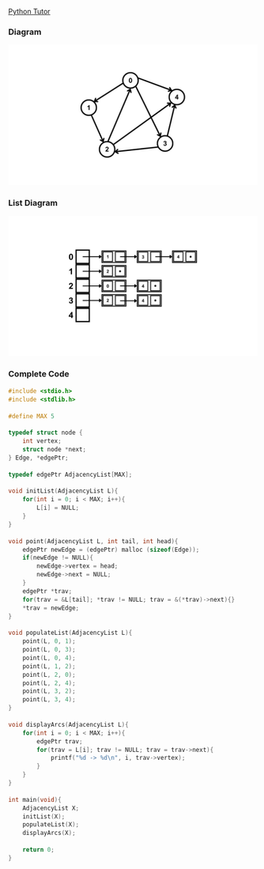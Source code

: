 [Python Tutor](https://pythontutor.com/c.html#mode=edit)

### Diagram
![Directed Graph Diagram](https://raw.githubusercontent.com/Despee2k/NOTES/main/CIS%202101%20-%20Data%20Structures%20and%20Algorithms/Attachments/2_DirectedGraph.png)

### List Diagram
![List Representation](https://raw.githubusercontent.com/Despee2k/NOTES/main/CIS%202101%20-%20Data%20Structures%20and%20Algorithms/Attachments/6_AdjacencyList.png)

### Complete Code
```c
#include <stdio.h>
#include <stdlib.h>

#define MAX 5

typedef struct node {
    int vertex;
    struct node *next;
} Edge, *edgePtr;

typedef edgePtr AdjacencyList[MAX];

void initList(AdjacencyList L){
    for(int i = 0; i < MAX; i++){
        L[i] = NULL;
    }
}

void point(AdjacencyList L, int tail, int head){
    edgePtr newEdge = (edgePtr) malloc (sizeof(Edge));
    if(newEdge != NULL){
        newEdge->vertex = head;
        newEdge->next = NULL;
    }
    edgePtr *trav;
    for(trav = &L[tail]; *trav != NULL; trav = &(*trav)->next){}
    *trav = newEdge;
}

void populateList(AdjacencyList L){
    point(L, 0, 1);
    point(L, 0, 3);
    point(L, 0, 4);
    point(L, 1, 2);
    point(L, 2, 0);
    point(L, 2, 4);
    point(L, 3, 2);
    point(L, 3, 4);
}

void displayArcs(AdjacencyList L){
    for(int i = 0; i < MAX; i++){
        edgePtr trav;
        for(trav = L[i]; trav != NULL; trav = trav->next){
            printf("%d -> %d\n", i, trav->vertex);
        }
    }
}

int main(void){
    AdjacencyList X;
    initList(X);
    populateList(X);
    displayArcs(X);
    
    return 0;
}
```